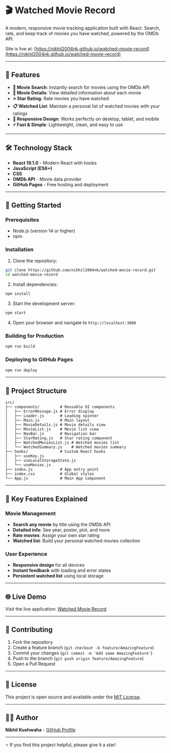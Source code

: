 # 🎬 Watched Movie Record

A modern, responsive movie tracking application built with React. Search, rate, and keep track of movies you have watched, powered by the OMDb API.

Site is live at: [https://nikhil2004nk.github.io/watched-movie-record](https://nikhil2004nk.github.io/watched-movie-record)

---

## 🌟 Features

- **🔎 Movie Search**: Instantly search for movies using the OMDb API
- **🎥 Movie Details**: View detailed information about each movie
- **⭐ Star Rating**: Rate movies you have watched
- **📋 Watched List**: Maintain a personal list of watched movies with your ratings
- **📱 Responsive Design**: Works perfectly on desktop, tablet, and mobile
- **⚡ Fast & Simple**: Lightweight, clean, and easy to use

---

## 🛠️ Technology Stack

- **React 19.1.0** - Modern React with hooks
- **JavaScript (ES6+)**
- **CSS**
- **OMDb API** - Movie data provider
- **GitHub Pages** - Free hosting and deployment

---

## 🚀 Getting Started

### Prerequisites

- Node.js (version 14 or higher)
- npm

### Installation

1. Clone the repository:
```bash
git clone https://github.com/nikhil2004nk/watched-movie-record.git
cd watched-movie-record
```

2. Install dependencies:
```bash
npm install
```

3. Start the development server:
```bash
npm start
```

4. Open your browser and navigate to `http://localhost:3000`

### Building for Production

```bash
npm run build
```

### Deploying to GitHub Pages

```bash
npm run deploy
```

---

## 📁 Project Structure

```
src/
├── components/         # Reusable UI components
│   ├── ErrorMessage.js # Error display
│   ├── Loader.js       # Loading spinner
│   ├── Main.js         # Main layout
│   ├── MovieDetails.js # Movie details view
│   ├── MovieList.js    # Movie list view
│   ├── NavBar.js       # Navigation bar
│   ├── StarRating.js   # Star rating component
│   ├── WatchedMoviesList.js # Watched movies list
│   └── WatchedSummary.js    # Watched movies summary
├── hooks/              # Custom React hooks
│   ├── useKey.js
│   ├── useLocalStorageState.js
│   └── useMovies.js
├── index.js            # App entry point
├── index.css           # Global styles
└── App.js              # Main App component
```

---

## 🎨 Key Features Explained

### Movie Management
- **Search any movie** by title using the OMDb API
- **Detailed info**: See year, poster, plot, and more
- **Rate movies**: Assign your own star rating
- **Watched list**: Build your personal watched movies collection

### User Experience
- **Responsive design** for all devices
- **Instant feedback** with loading and error states
- **Persistent watched list** using local storage

---

## 🌐 Live Demo

Visit the live application: [Watched Movie Record](https://nikhil2004nk.github.io/watched-movie-record)

---

## 🤝 Contributing

1. Fork the repository
2. Create a feature branch (`git checkout -b feature/AmazingFeature`)
3. Commit your changes (`git commit -m 'Add some AmazingFeature'`)
4. Push to the branch (`git push origin feature/AmazingFeature`)
5. Open a Pull Request

---

## 📝 License

This project is open source and available under the [MIT License](LICENSE).

---

## 👨‍💻 Author

**Nikhil Kushwaha** - [GitHub Profile](https://github.com/nikhil2004nk)

---

⭐ If you find this project helpful, please give it a star!
